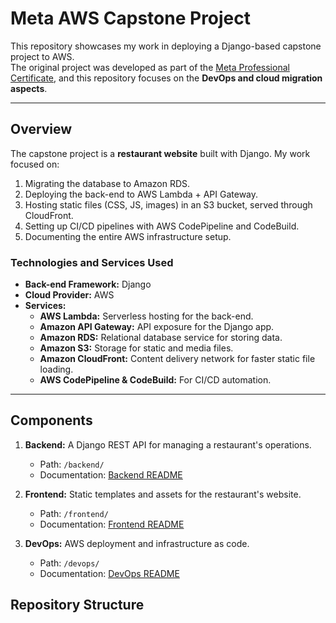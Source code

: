 # Meta AWS Capstone Project

This repository showcases my work in deploying a Django-based capstone project to AWS.  
The original project was developed as part of the [Meta Professional Certificate](https://www.coursera.org/professional-certificates/meta-back-end-developer), 
and this repository focuses on the **DevOps and cloud migration aspects**.

---

## Overview

The capstone project is a **restaurant website** built with Django. My work focused on:
1. Migrating the database to Amazon RDS.
2. Deploying the back-end to AWS Lambda + API Gateway.
3. Hosting static files (CSS, JS, images) in an S3 bucket, served through CloudFront.
4. Setting up CI/CD pipelines with AWS CodePipeline and CodeBuild.
5. Documenting the entire AWS infrastructure setup.

### Technologies and Services Used
- **Back-end Framework:** Django
- **Cloud Provider:** AWS
- **Services:**
  - **AWS Lambda:** Serverless hosting for the back-end.
  - **Amazon API Gateway:** API exposure for the Django app.
  - **Amazon RDS:** Relational database service for storing data.
  - **Amazon S3:** Storage for static and media files.
  - **Amazon CloudFront:** Content delivery network for faster static file loading.
  - **AWS CodePipeline & CodeBuild:** For CI/CD automation.

---
## Components

1. **Backend:** A Django REST API for managing a restaurant's operations.
   - Path: `/backend/`
   - Documentation: [Backend README](./backend/README.md)

2. **Frontend:** Static templates and assets for the restaurant's website.
   - Path: `/frontend/`
   - Documentation: [Frontend README](./frontend/README.md)

3. **DevOps:** AWS deployment and infrastructure as code.
   - Path: `/devops/`
   - Documentation: [DevOps README](./devops/README.md)


## Repository Structure

